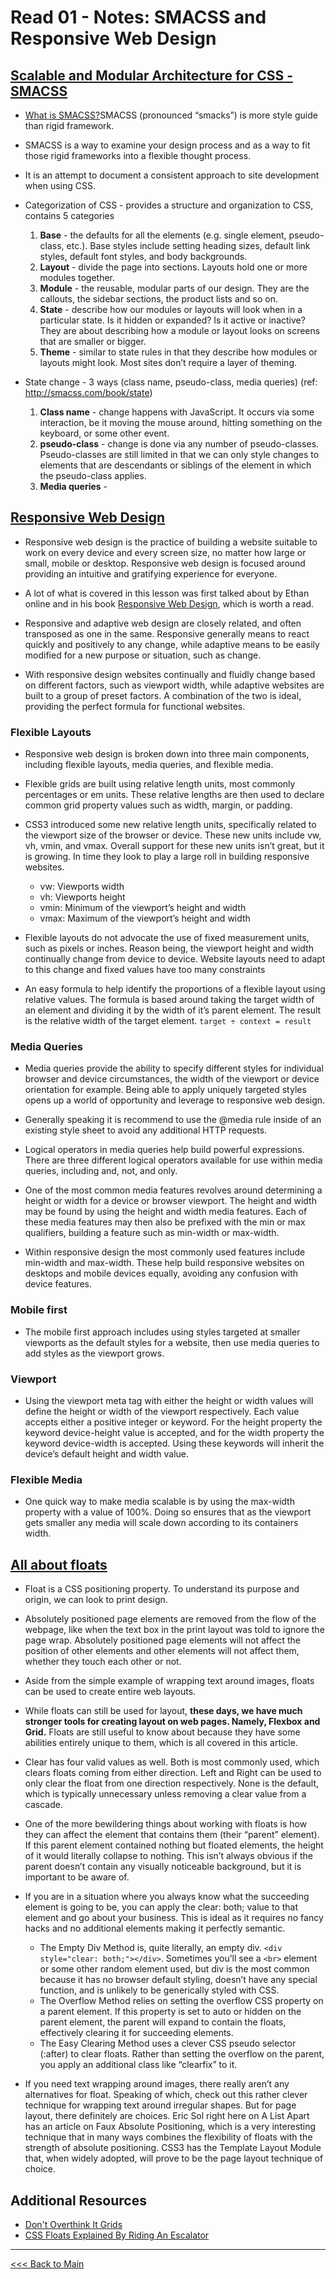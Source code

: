 # Read 01 - Notes: SMACSS and Responsive Web Design

## [Scalable and Modular Architecture for CSS - SMACSS](http://smacss.com/book/) 
+ [What is SMACSS?](http://smacss.com/)SMACSS (pronounced “smacks”) is more style guide than rigid framework. 
+ SMACSS is a way to examine your design process and as a way to fit those rigid frameworks into a flexible thought process. 
+ It is an attempt to document a consistent approach to site development when using CSS.
+ Categorization of CSS - provides a structure and organization to CSS, contains 5 categories
  1. **Base** - the defaults for all the elements (e.g. single element, pseudo-class, etc.). Base styles include setting heading sizes, default link styles, default font styles, and body backgrounds.
  2. **Layout** - divide the page into sections. Layouts hold one or more modules together.
  3. **Module** - the reusable, modular parts of our design. They are the callouts, the sidebar sections, the product lists and so on.
  4. **State** - describe how our modules or layouts will look when in a particular state. Is it hidden or expanded? Is it active or inactive? They are about describing how a module or layout looks on screens that are smaller or bigger.
  5. **Theme** - similar to state rules in that they describe how modules or layouts might look. Most sites don’t require a layer of theming.

+ State change - 3 ways (class name, pseudo-class, media queries) (ref: http://smacss.com/book/state)
  1. **Class name** - change happens with JavaScript. It occurs via some interaction, be it moving the mouse around, hitting something on the keyboard, or some other event.
  2. **pseudo-class** - change is done via any number of pseudo-classes. Pseudo-classes are still limited in that we can only style changes to elements that are descendants or siblings of the element in which the pseudo-class applies.
  3. **Media queries** - 

## [Responsive Web Design](https://learn.shayhowe.com/advanced-html-css/responsive-web-design/)

+ Responsive web design is the practice of building a website suitable to work on every device and every screen size, no matter how large or small, mobile or desktop. Responsive web design is focused around providing an intuitive and gratifying experience for everyone.

+ A lot of what is covered in this lesson was first talked about by Ethan online and in his book [Responsive Web Design](https://abookapart.com/products/responsive-web-design), which is worth a read.

+ Responsive and adaptive web design are closely related, and often transposed as one in the same. Responsive generally means to react quickly and positively to any change, while adaptive means to be easily modified for a new purpose or situation, such as change. 

+ With responsive design websites continually and fluidly change based on different factors, such as viewport width, while adaptive websites are built to a group of preset factors. A combination of the two is ideal, providing the perfect formula for functional websites. 

### Flexible Layouts
+ Responsive web design is broken down into three main components, including flexible layouts, media queries, and flexible media. 

+ Flexible grids are built using relative length units, most commonly percentages or em units. These relative lengths are then used to declare common grid property values such as width, margin, or padding.

+ CSS3 introduced some new relative length units, specifically related to the viewport size of the browser or device. These new units include vw, vh, vmin, and vmax. Overall support for these new units isn’t great, but it is growing. In time they look to play a large roll in building responsive websites.
  - vw: Viewports width
  - vh: Viewports height
  - vmin: Minimum of the viewport’s height and width
  - vmax: Maximum of the viewport’s height and width

+ Flexible layouts do not advocate the use of fixed measurement units, such as pixels or inches. Reason being, the viewport height and width continually change from device to device. Website layouts need to adapt to this change and fixed values have too many constraints

+ An easy formula to help identify the proportions of a flexible layout using relative values. The formula is based around taking the target width of an element and dividing it by the width of it’s parent element. The result is the relative width of the target element.
`target ÷ context = result`

### Media Queries
+ Media queries provide the ability to specify different styles for individual browser and device circumstances, the width of the viewport or device orientation for example. Being able to apply uniquely targeted styles opens up a world of opportunity and leverage to responsive web design.

+ Generally speaking it is recommend to use the @media rule inside of an existing style sheet to avoid any additional HTTP requests.

+ Logical operators in media queries help build powerful expressions. There are three different logical operators available for use within media queries, including and, not, and only.

+ One of the most common media features revolves around determining a height or width for a device or browser viewport. The height and width may be found by using the height and width media features. Each of these media features may then also be prefixed with the min or max qualifiers, building a feature such as min-width or max-width.

+ Within responsive design the most commonly used features include min-width and max-width. These help build responsive websites on desktops and mobile devices equally, avoiding any confusion with device features.

### Mobile first
+ The mobile first approach includes using styles targeted at smaller viewports as the default styles for a website, then use media queries to add styles as the viewport grows.

### Viewport
+ Using the viewport meta tag with either the height or width values will define the height or width of the viewport respectively. Each value accepts either a positive integer or keyword. For the height property the keyword device-height value is accepted, and for the width property the keyword device-width is accepted. Using these keywords will inherit the device’s default height and width value.

### Flexible Media
+ One quick way to make media scalable is by using the max-width property with a value of 100%. Doing so ensures that as the viewport gets smaller any media will scale down according to its containers width.


## [All about floats](https://css-tricks.com/all-about-floats/)

+ Float is a CSS positioning property. To understand its purpose and origin, we can look to print design.

+ Absolutely positioned page elements are removed from the flow of the webpage, like when the text box in the print layout was told to ignore the page wrap. Absolutely positioned page elements will not affect the position of other elements and other elements will not affect them, whether they touch each other or not.

+ Aside from the simple example of wrapping text around images, floats can be used to create entire web layouts.

+ While floats can still be used for layout, **these days, we have much stronger tools for creating layout on web pages. Namely, Flexbox and Grid.** Floats are still useful to know about because they have some abilities entirely unique to them, which is all covered in this article.

+ Clear has four valid values as well. Both is most commonly used, which clears floats coming from either direction. Left and Right can be used to only clear the float from one direction respectively. None is the default, which is typically unnecessary unless removing a clear value from a cascade. 

+ One of the more bewildering things about working with floats is how they can affect the element that contains them (their “parent” element). If this parent element contained nothing but floated elements, the height of it would literally collapse to nothing. This isn’t always obvious if the parent doesn’t contain any visually noticeable background, but it is important to be aware of.

+ If you are in a situation where you always know what the succeeding element is going to be, you can apply the clear: both; value to that element and go about your business. This is ideal as it requires no fancy hacks and no additional elements making it perfectly semantic. 
  - The Empty Div Method is, quite literally, an empty div. `<div style="clear: both;"></div>`. Sometimes you’ll see a `<br>` element or some other random element used, but div is the most common because it has no browser default styling, doesn’t have any special function, and is unlikely to be generically styled with CSS. 
  - The Overflow Method relies on setting the overflow CSS property on a parent element. If this property is set to auto or hidden on the parent element, the parent will expand to contain the floats, effectively clearing it for succeeding elements. 
  - The Easy Clearing Method uses a clever CSS pseudo selector (:after) to clear floats. Rather than setting the overflow on the parent, you apply an additional class like “clearfix” to it. 

+ If you need text wrapping around images, there really aren’t any alternatives for float. Speaking of which, check out this rather clever technique for wrapping text around irregular shapes. But for page layout, there definitely are choices. Eric Sol right here on A List Apart has an article on Faux Absolute Positioning, which is a very interesting technique that in many ways combines the flexibility of floats with the strength of absolute positioning. CSS3 has the Template Layout Module that, when widely adopted, will prove to be the page layout technique of choice.



## Additional Resources
+ [Don't Overthink It Grids](https://css-tricks.com/dont-overthink-it-grids/)
+ [CSS Floats Explained By Riding An Escalator](https://www.freecodecamp.org/news/css-floats-explained-by-riding-an-escalator-57fa55232333/)


***
[<<< Back to Main](https://sangmlee76.github.io/reading-notes/)